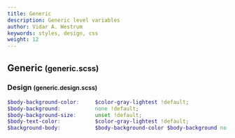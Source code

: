 ```yaml
---
title: Generic
description: Generic level variables
author: Vidar A. Westrum
keywords: styles, design, css
weight: 12
---
```

## Generic <small>(generic.scss)</small>

### Design <small>(generic.design.scss)</small>

```scss
$body-background-color:     $color-gray-lightest !default;
$body-background:           none !default;
$body-background-size:      unset !default;
$body-text-color:           $color-gray-lightest !default;
$background-body:           $body-background-color $body-background no-repeat !default;
```
